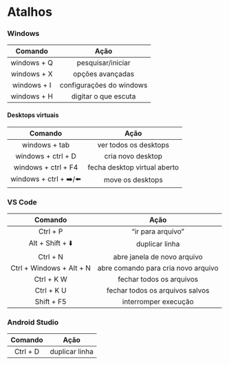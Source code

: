 # Atalhos

### Windows

| Comando | Ação |
|:---:|:---:|
| windows + Q | pesquisar/iniciar |
| windows + X | opções avançadas |
| windows + I | configurações do windows |
| windows + H | digitar o que escuta |

#### Desktops virtuais

| Comando | Ação |
|:---:|:---:|
| windows + tab | ver todos os desktops |
| windows + ctrl + D | cria novo desktop |
| windows + ctrl + F4 | fecha desktop virtual aberto |
| windows + ctrl + ➡️/⬅️ | move os desktops

### VS Code

| Comando | Ação |
|:---:|:---:|
| Ctrl + P | “ir para arquivo” |
| Alt + Shift + ⬇️ | duplicar linha |
| Ctrl + N | abre janela de novo arquivo |
| Ctrl + Windows + Alt + N | abre comando para cria novo arquivo |
| Ctrl + K W | fechar todos os arquivos |
| Ctrl + K U | fechar todos os arquivos salvos |
| Shift + F5 | interromper execução |

### Android Studio

| Comando | Ação |
|:---:|:---:|
| Ctrl + D | duplicar linha |

